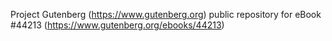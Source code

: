 Project Gutenberg (https://www.gutenberg.org) public repository for eBook #44213 (https://www.gutenberg.org/ebooks/44213)
